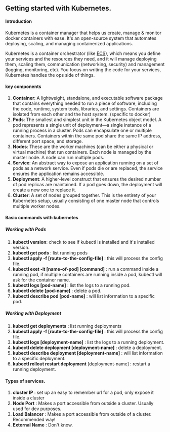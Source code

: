


## Getting started with Kubernetes.
#### Introduction
Kubernetes is a container manager that helps us create, manage & monitor docker containers with ease. It's an open-source system that automates deploying, scaling, and managing containerized applications.

Kubernetes is a container orchestrator (like [ECS](https://newsletter.simpleaws.dev/p/simple-aws-4-ecs)), which means you define your services and the resources they need, and it will manage deploying them, scaling them, communication (networking, security) and management (logging, monitoring, etc). You focus on writing the code for your services, Kubernetes handles the ops side of things.

#### key components

1. **Container**: A lightweight, standalone, and executable software package that contains everything needed to run a piece of software, including the code, runtime, system tools, libraries, and settings. Containers are isolated from each other and the host system. (specific to docker)
2. **Pods**: The smallest and simplest unit in the Kubernetes object model. A pod represents a single unit of deployment—a single instance of a running process in a cluster. Pods can encapsulate one or multiple containers. Containers within the same pod share the same IP address, different port space, and storage.
3. **Nodes**: These are the worker machines (can be either a physical or virtual machine) that run containers. Each node is managed by the master node. A node can run multiple pods.
4. **Service**: An abstract way to expose an application running on a set of pods as a network service. Even if pods die or are replaced, the service ensures the application remains accessible.
5. **Deployment**: A higher-level construct that ensures the desired number of pod replicas are maintained. If a pod goes down, the deployment will create a new one to replace it.
6. **Cluster**: A set of nodes grouped together. This is the entirety of your Kubernetes setup, usually consisting of one master node that controls multiple worker nodes.

#### Basic commands with kubernetes

##### Working with Pods
1. **kubectl version**: check to see if kubectl is installed and it's installed version.
2. **kubectl get pods** : list running pods
3. **kubectl apply -f [route-to-the-config-file]** : this will process the config file.
4. **kubectl exet -it [name-of-pod]  [command]** : run a command inside a running pod, if multiple containers are running inside a pod, kubectl will ask for the container name.
5. **kubectl logs [pod-name]** : list the logs to a running pod.
6. **kubectl delete [pod-name]** : delete a pod.
7. **kubectl describe pod [pod-name]** : will list information to a specific pod.

##### Working with Deployment
1. **kubectl get deployments** : list running deployments
2. **kubectl apply -f [route-to-the-config-file]** : this will process the config file.
3. **kubectl logs [deployment-name]** : list the logs to a running deployment.
4. **kubectl delete deployment [deployment-name]** : delete a deployment.
5. **kubectl describe deployment [deployment-name]** : will list information to a specific deployment.
6. __kubectl rollout restart deployment__ [deployment-name] : restart a running deployment.

#### Types of services.

1. __cluster IP__ : set up an easy to remember url for a pod, only expose it inside a cluster
2. __Node Port__ : Makes a port accessible from outside a cluster. Usually used for dev purposes.
3. __Load Balancer__ : Makes a port accessible from outside of a cluster. Recommended way!
4. __External Name__ : Don't know.
   

